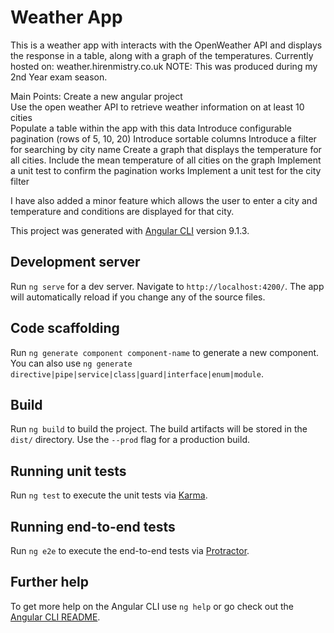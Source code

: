 # Weather App
This is a weather app with interacts with the OpenWeather API and displays the response in a table, along with a graph of the temperatures.
Currently hosted on: weather.hirenmistry.co.uk
NOTE: This was produced during my 2nd Year exam season.

Main Points:
Create a new angular project  
Use the open weather API to retrieve weather information on at least 10 cities  
Populate a table within the app with this data
Introduce configurable pagination (rows of 5, 10, 20)
Introduce sortable columns
Introduce a filter for searching by city name
Create a graph that displays the temperature for all cities.
Include the mean temperature of all cities on the graph
Implement a unit test to confirm the pagination works
Implement a unit test for the city filter

I have also added a minor feature which allows the user to enter a city and temperature and conditions are displayed for that city. 

This project was generated with [Angular CLI](https://github.com/angular/angular-cli) version 9.1.3.

## Development server

Run `ng serve` for a dev server. Navigate to `http://localhost:4200/`. The app will automatically reload if you change any of the source files.

## Code scaffolding

Run `ng generate component component-name` to generate a new component. You can also use `ng generate directive|pipe|service|class|guard|interface|enum|module`.

## Build

Run `ng build` to build the project. The build artifacts will be stored in the `dist/` directory. Use the `--prod` flag for a production build.

## Running unit tests

Run `ng test` to execute the unit tests via [Karma](https://karma-runner.github.io).

## Running end-to-end tests

Run `ng e2e` to execute the end-to-end tests via [Protractor](http://www.protractortest.org/).

## Further help

To get more help on the Angular CLI use `ng help` or go check out the [Angular CLI README](https://github.com/angular/angular-cli/blob/master/README.md).
